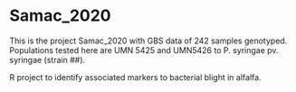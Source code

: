 # Samac_2020

This is the project Samac_2020 with GBS data of 242 samples genotyped. Populations tested here are UMN 5425 and UMN5426 to P. syringae pv. syringae (strain ##).

R project to identify associated markers to bacterial blight in alfalfa.
